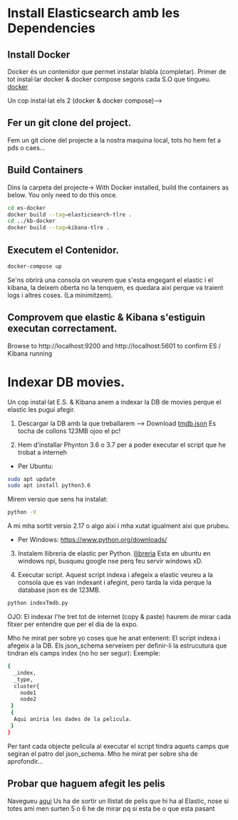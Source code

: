 # Install Elasticsearch amb les Dependencies
## Install Docker
Docker és un contenidor que permet instalar blabla (completar).
Primer de tot instal·lar docker & docker compose segons cada S.O que tingueu. [docker](https://docs.docker.com/install/)

Un cop instal·lat els 2 (docker & docker compose)-->

## Fer un git clone del project.
Fem un git clone del projecte a la nostra maquina local, tots ho hem fet a pds o caes...

## Build Containers
Dins la carpeta del projecte->
With Docker installed, build the containers as below. You only need to do this once.
```bash
cd es-docker
docker build --tag=elasticsearch-tlre .
cd ../kb-docker
docker build --tag=kibana-tlre .
```
## Executem el Contenidor.

```bash
docker-compose up
```
Se'ns obrirà una consola on veurem que s'esta engegant el elastic i el kibana, la deixem oberta no la tenquem, es quedara aixi perque va traient logs i altres coses. (La minimitzem).

## Comprovem que elastic & Kibana s'estiguin executan correctament.
Browse to http://localhost:9200 and http://localhost:5601 to confirm ES / Kibana running

# Indexar DB movies.
Un cop instal·lat E.S. & Kibana anem a indexar la DB de movies perque el elastic les pugui afegir.
1. Descargar la DB amb la que treballarem --> Download [tmdb.json](http://es-learn-to-rank.labs.o19s.com/tmdb.json) Es tocha de collons 123MB ojoo el pc!

2. Hem d'installar Phynton 3.6 o 3.7 per a poder executar el script que he trobat a interneh
- Per Ubuntu:
```bash
sudo apt update
sudo apt install python3.6
```
Mirem versio que sens ha instalat:
```bash
python -V
```
A mi mha sortit versio 2.17 o algo aixi i mha xutat igualment aixi que prubeu.

- Per Windows:
https://www.python.org/downloads/

3. Instalem llibreria de elastic per Python. [llibreria](https://elasticsearch-py.readthedocs.io/en/master/)
Esta en ubuntu en windows npi, busqueu google nse perq feu servir windows xD.

4. Executar script.
Aquest script indexa i afegeix a elastic veureu a la consola que es van indexant i afegint, pero tarda la vida perque la database json es de 123MB.

```bash
python indexTmdb.py
```

OJO: El indexar l'he tret tot de internet (copy & paste) haurem de mirar cada fitxer per entendre que per el dia de la expo.

Mho he mirat per sobre yo coses que he anat entenent:
El script indexa i afegeix a la DB.
Els json_schema serveixen per definir-li la estrucutura que tindran els camps index (no ho ser segur):
  Exemple:
  ```bash
  {
    _index,
    _type,
    cluster{
      node1
      node2
   }
   {
    Aqui aniria les dades de la pelicula.
   }
  }
```
  Per tant cada objecte pelicula al executar el script tindra aquets camps que segiran el patro del json_schema.
  Mho he mirat per sobre sha de aprofondir...

## Probar que haguem afegit les pelis

 Navegueu [aqui](http://localhost:9200/tmdb/_search?q=*)
Us ha de sortir un llistat de pelis que hi ha al Elastic, nose si totes ami men surten 5 o 6 he de mirar pq si esta be o que esta pasant
